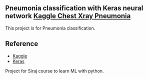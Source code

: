 ## Pneumonia classification with Keras neural network [Kaggle Chest Xray Pneumonia](https://www.kaggle.com/paultimothymooney/chest-xray-pneumonia)

This project is for Pneumonia classification.

## Reference
- [Kaggle](https://www.kaggle.com/paultimothymooney/chest-xray-pneumonia)
- [Keras](https://keras.io/)

Project for Siraj course to learn ML with python.